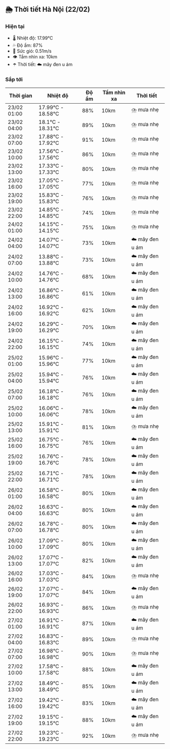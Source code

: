## 🌦️ Thời tiết Hà Nội (22/02)

### Hiện tại

- 🌡️ Nhiệt độ: 17.99℃
- 💦 Độ ẩm: 87%
- 💨 Sức gió: 0.51m/s
- 👁️ Tầm nhìn xa: 10km
- ☂️ Thời tiết: ☁️ mây đen u ám

### Sắp tới

| Thời gian | Nhiệt độ | Độ ẩm | Tầm nhìn xa | Thời tiết |
| --- | --- | --- | --- | --- |
| 23/02 01:00 | 17.99℃ - 18.58℃ | 88% | 10km | ⛈️ mưa nhẹ |
| 23/02 04:00 | 18.1℃ - 18.31℃ | 89% | 10km | ⛈️ mưa nhẹ |
| 23/02 07:00 | 17.88℃ - 17.92℃ | 91% | 10km | ⛈️ mưa nhẹ |
| 23/02 10:00 | 17.56℃ - 17.56℃ | 86% | 10km | ⛈️ mưa nhẹ |
| 23/02 13:00 | 17.33℃ - 17.33℃ | 80% | 10km | ⛈️ mưa nhẹ |
| 23/02 16:00 | 17.05℃ - 17.05℃ | 77% | 10km | ⛈️ mưa nhẹ |
| 23/02 19:00 | 15.83℃ - 15.83℃ | 76% | 10km | ⛈️ mưa nhẹ |
| 23/02 22:00 | 14.85℃ - 14.85℃ | 74% | 10km | ⛈️ mưa nhẹ |
| 24/02 01:00 | 14.15℃ - 14.15℃ | 75% | 10km | ⛈️ mưa nhẹ |
| 24/02 04:00 | 14.07℃ - 14.07℃ | 73% | 10km | ☁️ mây đen u ám |
| 24/02 07:00 | 13.88℃ - 13.88℃ | 73% | 10km | ☁️ mây đen u ám |
| 24/02 10:00 | 14.76℃ - 14.76℃ | 68% | 10km | ☁️ mây đen u ám |
| 24/02 13:00 | 16.86℃ - 16.86℃ | 61% | 10km | ☁️ mây đen u ám |
| 24/02 16:00 | 16.92℃ - 16.92℃ | 62% | 10km | ☁️ mây đen u ám |
| 24/02 19:00 | 16.29℃ - 16.29℃ | 70% | 10km | ☁️ mây đen u ám |
| 24/02 22:00 | 16.15℃ - 16.15℃ | 74% | 10km | ☁️ mây đen u ám |
| 25/02 01:00 | 15.96℃ - 15.96℃ | 77% | 10km | ☁️ mây đen u ám |
| 25/02 04:00 | 15.94℃ - 15.94℃ | 76% | 10km | ☁️ mây đen u ám |
| 25/02 07:00 | 16.18℃ - 16.18℃ | 76% | 10km | ☁️ mây đen u ám |
| 25/02 10:00 | 16.06℃ - 16.06℃ | 78% | 10km | ☁️ mây đen u ám |
| 25/02 13:00 | 15.91℃ - 15.91℃ | 81% | 10km | ⛈️ mưa nhẹ |
| 25/02 16:00 | 16.75℃ - 16.75℃ | 76% | 10km | ☁️ mây đen u ám |
| 25/02 19:00 | 16.76℃ - 16.76℃ | 78% | 10km | ☁️ mây đen u ám |
| 25/02 22:00 | 16.71℃ - 16.71℃ | 78% | 10km | ☁️ mây đen u ám |
| 26/02 01:00 | 16.58℃ - 16.58℃ | 80% | 10km | ☁️ mây đen u ám |
| 26/02 04:00 | 16.63℃ - 16.63℃ | 80% | 10km | ☁️ mây đen u ám |
| 26/02 07:00 | 16.78℃ - 16.78℃ | 80% | 10km | ☁️ mây đen u ám |
| 26/02 10:00 | 17.09℃ - 17.09℃ | 80% | 10km | ☁️ mây đen u ám |
| 26/02 13:00 | 17.07℃ - 17.07℃ | 82% | 10km | ☁️ mây đen u ám |
| 26/02 16:00 | 17.03℃ - 17.03℃ | 84% | 10km | ⛈️ mưa nhẹ |
| 26/02 19:00 | 17.07℃ - 17.07℃ | 84% | 10km | ☁️ mây đen u ám |
| 26/02 22:00 | 16.93℃ - 16.93℃ | 86% | 10km | ⛈️ mưa nhẹ |
| 27/02 01:00 | 16.91℃ - 16.91℃ | 87% | 10km | ☁️ mây đen u ám |
| 27/02 04:00 | 16.83℃ - 16.83℃ | 89% | 10km | ⛈️ mưa nhẹ |
| 27/02 07:00 | 16.98℃ - 16.98℃ | 90% | 10km | ⛈️ mưa nhẹ |
| 27/02 10:00 | 17.58℃ - 17.58℃ | 88% | 10km | ☁️ mây đen u ám |
| 27/02 13:00 | 18.49℃ - 18.49℃ | 85% | 10km | ☁️ mây đen u ám |
| 27/02 16:00 | 19.42℃ - 19.42℃ | 83% | 10km | ☁️ mây đen u ám |
| 27/02 19:00 | 19.15℃ - 19.15℃ | 88% | 10km | ☁️ mây đen u ám |
| 27/02 22:00 | 19.23℃ - 19.23℃ | 92% | 10km | ⛈️ mưa nhẹ |
